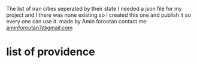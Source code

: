 The list of iran cities seperated by their state
I needed a json file for my project and I there was none existing so i created this one and publish it so every one can use it.
made by Amin forootan
contact me: aminforoutan7@gmail.com
<h1>list of providence</h1>
